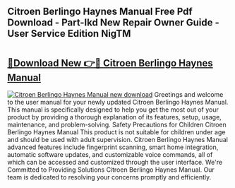 ## Citroen Berlingo Haynes Manual Free Pdf Download - Part-Ikd New Repair Owner Guide - User Service Edition NigTM

# <h2><a href="http://cf19569.oget.top/?id=Citroen+Berlingo+Haynes+Manual">🔗Download New 👉🔴 Citroen Berlingo Haynes Manual</a></h2>

[![Citroen Berlingo Haynes Manual new download](https://i.imgur.com/5g1atiW.png)](http://cf19569.oget.top/?id=Citroen+Berlingo+Haynes+Manual)
Greetings and welcome to the user manual for your newly updated Citroen Berlingo Haynes Manual. This manual is specifically designed to help you get the most out of your product by providing a thorough explanation of its features, setup, usage, maintenance, and problem-solving. Safety Precautions for Children Citroen Berlingo Haynes Manual This product is not suitable for children under age and should be used with adult supervision. Citroen Berlingo Haynes Manual advanced features include fingerprint scanning, smart home integration, automatic software updates, and customizable voice commands, all of which can be accessed and customized through the user interface. We're Committed to Providing Solutions Citroen Berlingo Haynes Manual. Our team is dedicated to resolving your concerns promptly and efficiently.
